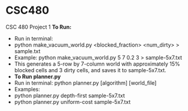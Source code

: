 # CSC480
CSC 480 Project 1
**To Run:**
- Run in terminal:
- python make_vacuum_world.py <rows> <columns> <blocked_fraction> <num_dirty> > sample.txt
- Example: python make_vacuum_world.py 5 7 0.2 3 > sample-5x7.txt
- This generates a 5-row by 7-column world with approximately 15% blocked cells and 3
dirty cells, and saves it to sample-5x7.txt.
- **To Run planner.py**
- Run in terminal: python planner.py [algorithm] [world_file]
- Examples:
- python planner.py depth-first sample-5x7.txt
- python planner.py uniform-cost sample-5x7.txt
